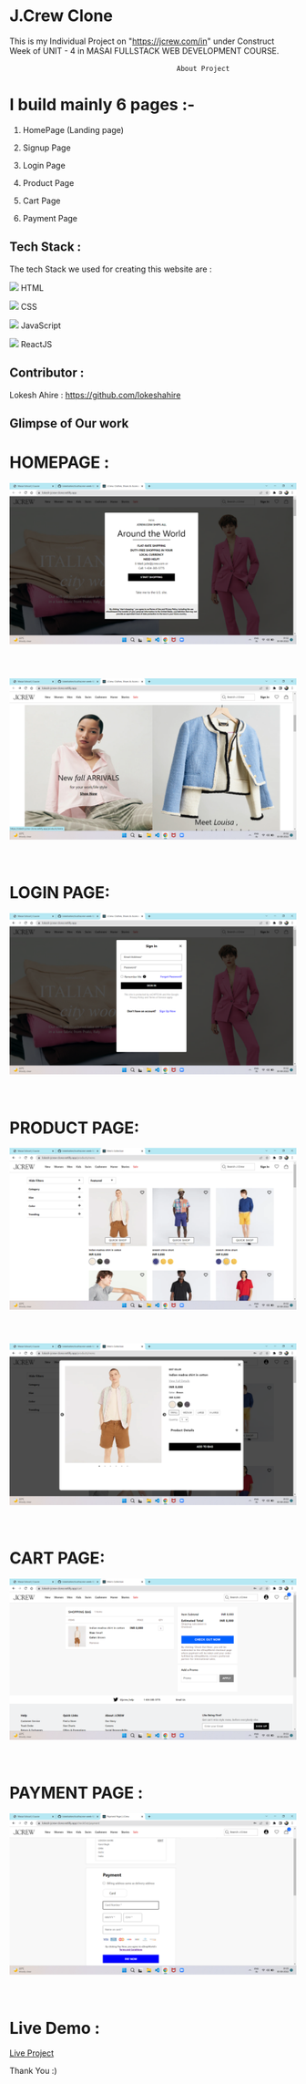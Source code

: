 # J.Crew Clone

This is my Individual Project on "https://jcrew.com/in" under Construct Week of UNIT - 4 in MASAI FULLSTACK WEB DEVELOPMENT COURSE.

                                             About Project

# I build mainly 6 pages :-

1. HomePage (Landing page)

2. Signup Page

3. Login Page

4. Product Page

5. Cart Page

6. Payment Page

## Tech Stack :

The tech Stack we used for creating this website are :

<p ><img src="https://camo.githubusercontent.com/237fc767e09cfe6129076f3e89080a6b5ac5d2ac0ec717880e57435be932ba15/68747470733a2f2f63646e2d69636f6e732d706e672e666c617469636f6e2e636f6d2f3531322f3232362f3232363236392e706e67" width="20/" data-canonical-src="https://cdn-icons-png.flaticon.com/512/226/226269.png" style="max-width: 100%;"> HTML</p>

<p ><img src="https://camo.githubusercontent.com/809a763f1c8f3497709ff0a974bfe7dd11be4dd7a29085645f8e98fbaa4a26e4/68747470733a2f2f63646e2d69636f6e732d706e672e666c617469636f6e2e636f6d2f3531322f3733322f3733323139302e706e67" width="20" data-canonical-src="https://cdn-icons-png.flaticon.com/512/732/732190.png" style="max-width: 100%;"> CSS</p>

<p ><img src="https://camo.githubusercontent.com/77b9ef5fd4b0a13ff3a0b2eccccefb810efe53205f1a2d9b0b8a03604816b825/68747470733a2f2f63646e2d69636f6e732d706e672e666c617469636f6e2e636f6d2f3531322f313139392f313139393132342e706e67" width="20/" data-canonical-src="https://cdn-icons-png.flaticon.com/512/1199/1199124.png" style="max-width: 100%;"> JavaScript</p>

<p><img src="https://cdn4.iconfinder.com/data/icons/logos-3/600/React.js_logo-512.png" width="20/" data-canonical-src="https://cdn-icons-png.flaticon.com/512/1199/1199124.png" style="max-width: 100%;"/>  ReactJS</p>
 
<h2>Contributor :</h2>

 <p >Lokesh Ahire : <a href="https://github.com/lokeshahire">https://github.com/lokeshahire</a></p>
 
     
## Glimpse of Our work

# HOMEPAGE :

![HOMEPAGE](https://github.com/lokeshahire/ImageGit/blob/main/Landing.png)
<br>
<br>
#
![HOMEPAGE](https://github.com/lokeshahire/ImageGit/blob/main/HomePage.png)
<br>
<br>
<br>


# LOGIN PAGE:

![LOGIN](https://github.com/lokeshahire/ImageGit/blob/main/Login.png)
<br>
<br>
<br>

# PRODUCT PAGE:

![PRODUCT Page](https://github.com/lokeshahire/ImageGit/blob/main/Product.png)
<br>
<br>
#
![PRODUCT Preview Page](https://github.com/lokeshahire/ImageGit/blob/main/Product%20Preview.png)
<br>
<br>
<br>

# CART PAGE:

![CART](https://github.com/lokeshahire/ImageGit/blob/main/Cart.png)
<br>
<br>
<br>

# PAYMENT PAGE :

![PAYMENT](https://github.com/lokeshahire/ImageGit/blob/main/Payment.png)
<br>
<br>
<br>

# Live Demo :

<p><a href="https://lokesh-jcrew-clone.netlify.app/">Live Project</a></p>

Thank You :)
